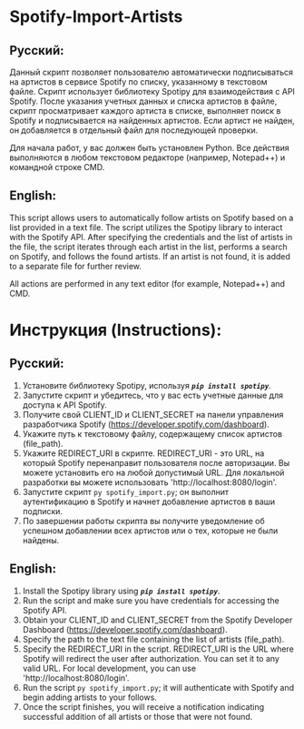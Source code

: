 # Spotify-Import-Artists

Русский:
---
Данный скрипт позволяет пользователю автоматически подписываться на артистов в сервисе Spotify по списку, указанному в текстовом файле.
Скрипт использует библиотеку Spotipy для взаимодействия с API Spotify.
После указания учетных данных и списка артистов в файле, скрипт просматривает каждого артиста в списке, выполняет поиск в Spotify и подписывается на найденных артистов.
Если артист не найден, он добавляется в отдельный файл для последующей проверки. 

Для начала работ, у вас должен быть установлен Python. Все действия выполняются в любом текстовом редакторе (например, Notepad++) и командной строке CMD.

English:
---
This script allows users to automatically follow artists on Spotify based on a list provided in a text file. 
The script utilizes the Spotipy library to interact with the Spotify API. After specifying the credentials and the list of artists in the file, the script iterates through each artist in the list, performs a search on Spotify, and follows the found artists. 
If an artist is not found, it is added to a separate file for further review.

All actions are performed in any text editor (for example, Notepad++) and CMD.

# Инструкция (Instructions):

Русский:
---
1. Установите библиотеку Spotipy, используя ***`pip install spotipy`***.
2. Запустите скрипт и убедитесь, что у вас есть учетные данные для доступа к API Spotify.
3. Получите свой CLIENT_ID и CLIENT_SECRET на панели управления разработчика Spotify (https://developer.spotify.com/dashboard).
4. Укажите путь к текстовому файлу, содержащему список артистов (file_path).
5. Укажите REDIRECT_URI в скрипте. REDIRECT_URI - это URL, на который Spotify перенаправит пользователя после авторизации. Вы можете установить его на любой допустимый URL. Для локальной разработки вы можете использовать 'http://localhost:8080/login'.
6. Запустите скрипт `py spotify_import.py`; он выполнит аутентификацию в Spotify и начнет добавление артистов в ваши подписки.
7. По завершении работы скрипта вы получите уведомление об успешном добавлении всех артистов или о тех, которые не были найдены.

English:
---
1. Install the Spotipy library using ***`pip install spotipy`***.
2. Run the script and make sure you have credentials for accessing the Spotify API.
3. Obtain your CLIENT_ID and CLIENT_SECRET from the Spotify Developer Dashboard (https://developer.spotify.com/dashboard).
4. Specify the path to the text file containing the list of artists (file_path).
5. Specify the REDIRECT_URI in the script. REDIRECT_URI is the URL where Spotify will redirect the user after authorization. You can set it to any valid URL. For local development, you can use 'http://localhost:8080/login'.
6. Run the script `py spotify_import.py`; it will authenticate with Spotify and begin adding artists to your follows.
7. Once the script finishes, you will receive a notification indicating successful addition of all artists or those that were not found.
